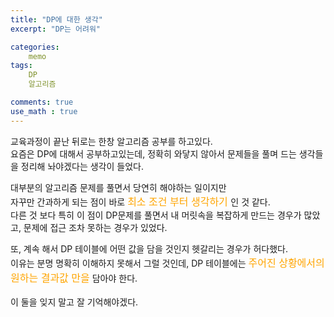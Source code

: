 ```yaml
---
title: "DP에 대한 생각"
excerpt: "DP는 어려워"

categories:
    memo
tags:
    DP 
    알고리즘

comments: true
use_math : true
---
```

교육과정이 끝난 뒤로는 한창 알고리즘 공부를 하고있다.  
요즘은 DP에 대해서 공부하고있는데, 정확히 와닿지 않아서 문제들을 풀며 드는 생각들을 정리해 놔야겠다는 생각이 들었다.  

대부분의 알고리즘 문제를 풀면서 당연히 해야하는 일이지만  
자꾸만 간과하게 되는 점이 바로 <span style = "color : orange; font-size : 16px">최소 조건 부터 생각하기 </span>인 것 같다.  
다른 것 보다 특히 이 점이 DP문제를 풀면서 내 머릿속을 복잡하게 만드는 경우가 많았고, 문제에 접근 조차 못하는 경우가 있었다.  
  
또, 계속 해서 DP 테이블에 어떤 값을 담을 것인지 헷갈리는 경우가 허다했다.  
이유는 분명 명확히 이해하지 못해서 그럴 것인데, DP 테이블에는 <span style = "color : orange; font-size : 16px">주어진 상황에서의 원하는 결과값 만을</span> 담아야 한다.  
<br>
이 둘을 잊지 말고 잘 기억해야겠다.



